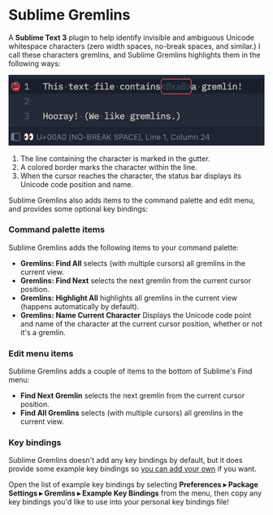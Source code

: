 # Sublime Gremlins

A **Sublime Text 3** plugin to help identify invisible and ambiguous Unicode whitespace characters (zero width spaces, no-break spaces, and similar.) I call these characters gremlins, and Sublime Gremlins highlights them in the following ways:

![](https://github.com/redoPop/SublimeGremlins/raw/master/doc-images/screenshot.png)

1. The line containing the character is marked in the gutter.
2. A colored border marks the character within the line.
3. When the cursor reaches the character, the status bar displays its Unicode code position and name.

Sublime Gremlins also adds items to the command palette and edit menu, and provides some optional key bindings:

### Command palette items

Sublime Gremlins adds the following items to your command palette:

* **Gremlins: Find All** selects (with multiple cursors) all gremlins in the current view.
* **Gremlins: Find Next** selects the next gremlin from the current cursor position.
* **Gremlins: Highlight All** highlights all gremlins in the current view (happens automatically by default).
* **Gremlins: Name Current Character** Displays the Unicode code point and name of the character at the current cursor position, whether or not it's a gremlin.

### Edit menu items

Sublime Gremlins adds a couple of items to the bottom of Sublime's Find menu:

* **Find Next Gremlin** selects the next gremlin from the current cursor position.
* **Find All Gremlins** selects (with multiple cursors) all gremlins in the current view.

### Key bindings

Sublime Gremlins doesn't add any key bindings by default, but it does provide some example key bindings so [you can add your own](http://docs.sublimetext.info/en/latest/reference/key_bindings.html) if you want.

Open the list of example key bindings by selecting **Preferences ▸ Package Settings ▸ Gremlins ▸ Example Key Bindings** from the menu, then copy any key bindings you'd like to use into your personal key bindings file!
